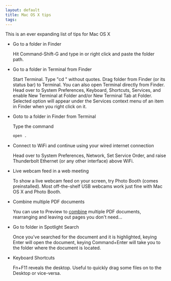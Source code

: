 ```yaml
---
layout: default
title: Mac OS X tips
tags:
---
```


This is an ever expanding list of tips for Mac OS X

* Go to a folder in Finder

    Hit Command-Shift-G and type in or right click and paste the folder path.

* Go to a folder in Terminal from Finder

    Start Terminal. Type "cd " without quotes. Drag folder from Finder (or its status bar) to Terminal. You can also open Terminal directly from Finder. Head over to System Preferences, Keyboard, Shortcuts, Services, and enable New Terminal at Folder and/or New Terminal Tab at Folder. Selected option will appear under the Services context menu of an item in Finder when you right click on it.

* Goto to a folder in Finder from Terminal

    Type the command

    ```bash
    open .
    ```

* Connect to WiFi and continue using your wired internet connection

    Head over to System Preferences, Network, Set Service Order, and raise Thunderbolt Ethernet (or any other interface) above WiFi.

* Live webcam feed in a web meeting

    To show a live webcam feed on your screen, try Photo Booth (comes preinstalled). Most off-the-shelf USB webcams work just fine with Mac OS X and Photo Booth.

* Combine multiple PDF documents

    You can use to Preview to [combine](http://support.apple.com/en-us/HT202945) multiple PDF documents, rearranging and leaving out pages you don't need...

* Go to folder in Spotlight Search

    Once you've searched for the document and it is highlighted, keying Enter will open the document, keying Command+Enter will take you to the folder where the document is located.

* Keyboard Shortcuts

    Fn+F11 reveals the desktop. Useful to quickly drag some files on to the Desktop or vice-versa.
